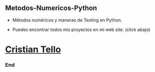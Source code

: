 
## Metodos-Numericos-Python

- Métodos numéricos y maneras de Testing en Python.

- Puedes encontrar todos mis proyectos en mi web site. (click abajo)
# [Cristian Tello](https://www.tellocristian.com "Cristian Tello")

### End
